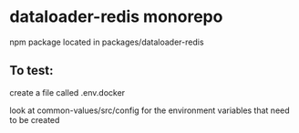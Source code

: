 # dataloader-redis monorepo

npm package located in packages/dataloader-redis

## To test:

create a file called .env.docker

look at common-values/src/config for the environment variables that need to be created